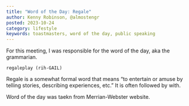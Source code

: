 ```yaml
---
title: "Word of the Day: Regale"
author: Kenny Robinson, @almostengr
posted: 2023-10-24
category: lifestyle
keywords: toastmasters, word of the day, public speaking
---
```


For this meeting, I was responsible for the word of the day, aka the grammarian. 

```text
regaleplay (rih-GAIL)
```

Regale is a somewhat formal word that means “to entertain or amuse by telling stories, describing experiences, etc.” It is often followed by with.

Word of the day was taekn from Merrian-Webster website.
